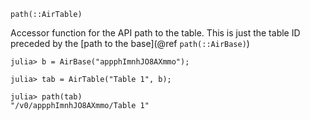 ```
path(::AirTable)
```

Accessor function for the API path to the table. This is just the table ID preceded by the [path to the base](@ref `path(::AirBase)`)

```jldoctest
julia> b = AirBase("appphImnhJO8AXmmo");

julia> tab = AirTable("Table 1", b);

julia> path(tab)
"/v0/appphImnhJO8AXmmo/Table 1"
```
